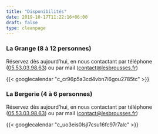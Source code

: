 ```yaml
---
title: "Disponibilités"
date: 2019-10-17T11:22:16+06:00
draft: false
type: cleanpage
---
```


### La Grange (8 à 12 personnes)

Réservez dès aujourd’hui, en nous contactant par téléphone ([05.53.03.98.63](tel:0553039863)) ou par mail ([contact@lesbrousses.fr](mailto:contact@lesbrousses.fr))

{{< googlecalendar "c_cr96p5a3cd4vbn7i6gou2785tc" >}}

### La Bergerie (4 à 6 personnes)

Réservez dès aujourd’hui, en nous contactant par téléphone ([05.53.03.98.63](tel:0553039863)) ou par mail ([contact@lesbrousses.fr](mailto:contact@lesbrousses.fr))

{{< googlecalendar "c_uo3eis0lsjl7csu16fc97r7alc" >}}
